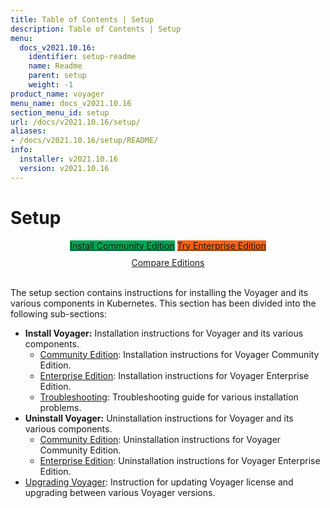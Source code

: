 ```yaml
---
title: Table of Contents | Setup
description: Table of Contents | Setup
menu:
  docs_v2021.10.16:
    identifier: setup-readme
    name: Readme
    parent: setup
    weight: -1
product_name: voyager
menu_name: docs_v2021.10.16
section_menu_id: setup
url: /docs/v2021.10.16/setup/
aliases:
- /docs/v2021.10.16/setup/README/
info:
  installer: v2021.10.16
  version: v2021.10.16
---
```


# Setup

<div style="text-align: center;">
  <a class="button is-link is-medium is-active has-text-weight-normal" href="/docs/v2021.10.16/setup/install/community" style="background:#00A651; width: 18rem;">Install Community Edition</a>
  <a class="button is-info is-medium is-active has-text-weight-normal" href="/docs/v2021.10.16/setup/install/enterprise"  style="background:#FC6011; width: 18rem;">Try Enterprise Edition</a>
  <a style="margin-top: 10px; display: block;" href="https://voyagermesh.com/pricing/">Compare Editions</a>
</div>
<br>

The setup section contains instructions for installing the Voyager and its various components in Kubernetes. This section has been divided into the following sub-sections:

- **Install Voyager:** Installation instructions for Voyager and its various components.
  - [Community Edition](/docs/v2021.10.16/setup/install/community): Installation instructions for Voyager Community Edition.
  - [Enterprise Edition](/docs/v2021.10.16/setup/install/enterprise): Installation instructions for Voyager Enterprise Edition.
  - [Troubleshooting](/docs/v2021.10.16/setup/install/troubleshoting): Troubleshooting guide for various installation problems.
- **Uninstall Voyager:** Uninstallation instructions for Voyager and its various components.
  - [Community Edition](/docs/v2021.10.16/setup/uninstall/community): Uninstallation instructions for Voyager Community Edition.
  - [Enterprise Edition](/docs/v2021.10.16/setup/uninstall/enterprise): Uninstallation instructions for Voyager Enterprise Edition.
- [Upgrading Voyager](/docs/v2021.10.16/setup/upgrade/): Instruction for updating Voyager license and upgrading between various Voyager versions.
